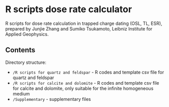 # R scripts dose rate calculator

R scripts for dose rate calculation in trapped charge dating (OSL, TL, ESR), prepared by Junjie Zhang and Sumiko Tsukamoto, Leibniz Institute for Applied Geophysics.

## Contents

Directory structure:
* `/R scripts for quartz and feldspar` - R codes and template csv file for quartz and feldspar
* `/R scripts for calcite and dolomite` - R codes and template csv file for calcite and dolomite, only suitable for the infinite homogeneous medium
* `/Supplementary` - supplementary files
